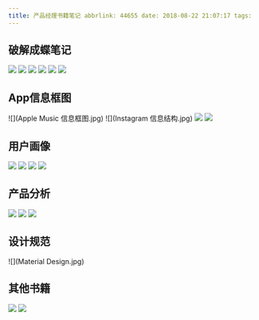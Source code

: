 ```yaml
---
title: 产品经理书籍笔记 abbrlink: 44655 date: 2018-08-22 21:07:17 tags:
---
```


## 破解成蝶笔记

![](破茧成蝶2.jpg)
![](破茧成蝶3.jpg)
![](破茧成蝶4.jpg)
![](破茧成蝶笔记.jpg)
![](破茧成蝶第二章.jpg)
![](破茧成蝶第一章.jpg)

## App信息框图

![](Apple Music 信息框图.jpg)
![](Instagram 信息结构.jpg)
![](豆瓣5.0信息结构.jpg)
![](知乎信息结构.jpg)

## 用户画像

![](精益画布.jpg)
![](企业协作应用.jpg)
![](古典音乐应用用户画像.jpg)
![](用户画像.jpg)

## 产品分析

![](产品分析流程.jpg)
![](如何拆解App.jpg)
![](竞品分析.jpg)

## 设计规范

![](Material Design.jpg)

## 其他书籍

![](互联网商业模式.jpg)
![](可用性工程第五章.jpg)
